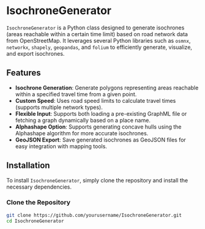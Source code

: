 # IsochroneGenerator

`IsochroneGenerator` is a Python class designed to generate isochrones (areas reachable within a certain time limit) based on road network data from OpenStreetMap. It leverages several Python libraries such as `osmnx`, `networkx`, `shapely`, `geopandas`, and `folium` to efficiently generate, visualize, and export isochrones.

## Features

- **Isochrone Generation**: Generate polygons representing areas reachable within a specified travel time from a given point.
- **Custom Speed**: Uses road speed limits to calculate travel times (supports multiple network types).
- **Flexible Input**: Supports both loading a pre-existing GraphML file or fetching a graph dynamically based on a place name.
- **Alphashape Option**: Supports generating concave hulls using the Alphashape algorithm for more accurate isochrones.
- **GeoJSON Export**: Save generated isochrones as GeoJSON files for easy integration with mapping tools.

## Installation

To install `IsochroneGenerator`, simply clone the repository and install the necessary dependencies.

### Clone the Repository

```bash
git clone https://github.com/yourusername/IsochroneGenerator.git
cd IsochroneGenerator
